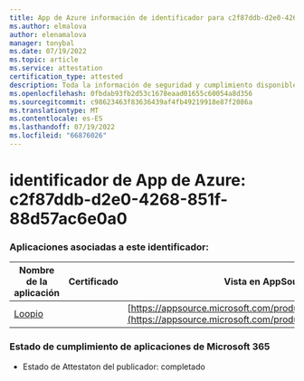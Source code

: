 ```yaml
---
title: App de Azure información de identificador para c2f87ddb-d2e0-4268-851f-88d57ac6e0a0
ms.author: elmalova
author: elenamalova
manager: tonybal
ms.date: 07/19/2022
ms.topic: article
ms.service: attestation
certification_type: attested
description: Toda la información de seguridad y cumplimiento disponible para c2f87ddb-d2e0-4268-851f-88d57ac6e0a0.
ms.openlocfilehash: 0fbdab93fb2d53c1678eaad01655c60054a8d356
ms.sourcegitcommit: c98623463f83636439af4fb49219918e87f2086a
ms.translationtype: MT
ms.contentlocale: es-ES
ms.lasthandoff: 07/19/2022
ms.locfileid: "66876026"
---
```

# <a name="azure-app-id-c2f87ddb-d2e0-4268-851f-88d57ac6e0a0"></a>identificador de App de Azure: c2f87ddb-d2e0-4268-851f-88d57ac6e0a0


### <a name="apps-associated-with-this-id"></a>Aplicaciones asociadas a este identificador:
| **Nombre de la aplicación** | **Certificado** | **Vista en AppSource** |
|--------------|---------------|-----------------------|
| [Loopio](../forward/WA200004103.md) |  | [https://appsource.microsoft.com/product/office/WA200004103](https://appsource.microsoft.com/product/office/WA200004103) |

### <a name="microsoft-365-app-compliance-status"></a>Estado de cumplimiento de aplicaciones de Microsoft 365
- Estado de Attestaton del publicador: completado

